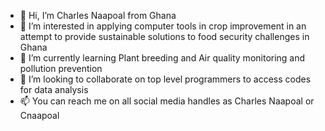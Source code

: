 - 👋 Hi, I’m Charles Naapoal from Ghana
- 👀 I’m interested in applying computer tools in crop improvement in an attempt to provide sustainable solutions to food security challenges in Ghana
- 🌱 I’m currently learning Plant breeding and Air quality monitoring and pollution prevention
- 💞️ I’m looking to collaborate on top level programmers to access codes for data analysis
- 📫 You can reach me on all social media handles as Charles Naapoal or Cnaapoal

<!---
Cnaapoal/Cnaapoal is a ✨ special ✨ repository because its `README.md` (this file) appears on your GitHub profile.
You can click the Preview link to take a look at your changes.
--->
